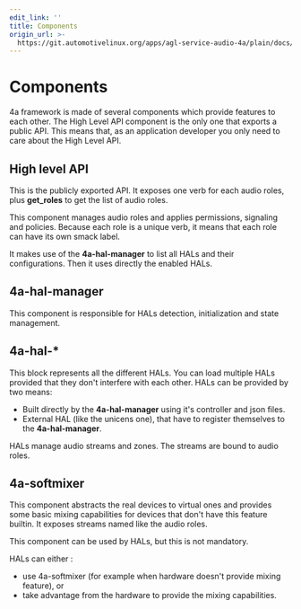 ```yaml
---
edit_link: ''
title: Components
origin_url: >-
  https://git.automotivelinux.org/apps/agl-service-audio-4a/plain/docs/4a-framework/components.md?h=flounder
---
```


<!-- WARNING: This file is generated by fetch_docs.js using /home/boron/Documents/AGL/docs-webtemplate/site/_data/tocs/apis_services/flounder/flounder-agl-service-audio-4a-developer-guides-api-services-book.yml -->

# Components

4a framework is made of several components which provide features to each other.
The High Level API component is the only one that exports a public API. This
means that, as an application developer you only need to care about the High
Level API.

## High level API

This is the publicly exported API. It exposes one verb for each audio roles,
plus **get_roles** to get the list of audio roles.

This component manages audio roles and applies permissions, signaling and
policies. Because each role is a unique verb, it means that each role can have
its own smack label.

It makes use of the **4a-hal-manager** to list all HALs and their
configurations. Then it uses directly the enabled HALs.

## 4a-hal-manager

This component is responsible for HALs detection, initialization and state
management.

## 4a-hal-*

This block represents all the different HALs. You can load multiple HALs
provided that they don't interfere with each other.
HALs can be provided by two means:

* Built directly by the **4a-hal-manager** using it's controller and json files.
* External HAL (like the unicens one), that have to register themselves to the
  **4a-hal-manager**.

HALs manage audio streams and zones. The streams are bound to audio roles.

## 4a-softmixer

This component abstracts the real devices to virtual ones and provides some
basic mixing capabilities for devices that don't have this feature builtin.
It exposes streams named like the audio roles.

This component can be used by HALs, but this is not mandatory.

HALs can either :

* use 4a-softmixer (for example when hardware doesn't provide mixing feature),
  or
* take advantage from the hardware to provide the mixing capabilities.
